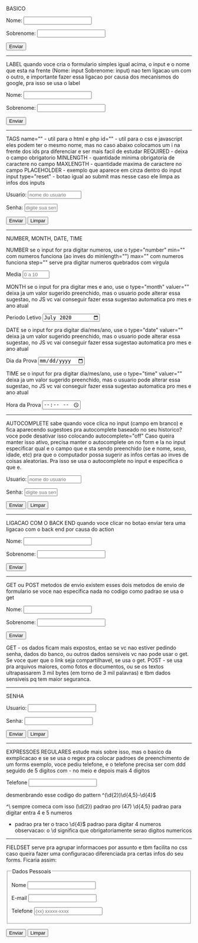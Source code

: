 BASICO
<form>
    <p>Nome: <input type="text" name="nome" id="inome"></p> <!--O input text e o campo em branco pra ser preenchido-->
    <p>Sobrenome: <input type="text" name="sobrenome" id="isobrenome"></p>
    <p><input type="submit" value="Enviar"></p> <!-- O input submit e o botao que clica pra enviar a info -->
</form>

_______________________________________________________________________________________________
LABEL
quando voce cria o formulario simples igual acima, o input e o nome que esta na frente (Nome: input Sobrenome: input) nao tem ligacao um com o outro, e importante fazer essa ligacao por causa dos mecanismos do google, pra isso se usa o label
<form action="cadastro.php" autocomplete="off">
    <p><label for="inome">Nome:</label> <input type="text" name="nome" id="inome"></p> <!--o for="" sempre coloca o mesmo nome do id-->
    <p><label for="isobrenome">Sobrenome:</label> <input type="text" name="sobrenome" id="isobrenome"></p>
    <p><input type="submit" value="Enviar"></p>
</form>

______________________________________________________________________________________________
TAGS
name="" - util para o html e php
id="" - util para o css e javascript
eles podem ter o mesmo nome, mas no caso abaixo colocamos um i na frente dos ids pra diferenciar e ser mais facil de estudar
REQUIRED - deixa o campo obrigatorio
MINLENGTH - quantidade minima obrigatoria de caractere no campo
MAXLENGTH - quantidade maxima de caractere no campo
PLACEHOLDER - exemplo que aparece em cinza dentro do input
input type="reset" - botao igual ao submit mas nesse caso ele limpa as infos dos inputs
<form action="cadastro.php" method="post" autocomplete="off">
        <p>
            <label for="iusu">Usuario: </label>
            <input type="text" name="usu" id="iusu" required minlength="5" maxlength="15" size="15" placeholder="nome do usuario">
        </p>
        <p>
            <label for="isen">Senha: </label>
            <input type="password" name="sen" id="isen" required minlength="8" maxlength="20" size="8" placeholder="digite sua senha">
        </p>
        <p>
            <input type="submit" value="Enviar">
            <input type="reset" value="Limpar"> <!--esse botao limpa a info dos inputs pra se digitar outras infos-->
        </p>
</form>

______________________________________________________________________________________________
NUMBER, MONTH, DATE, TIME

NUMBER
se o input for pra digitar numeros, use o type="number"
min="" com numeros funciona (ao inves do minlength="")
max="" com numeros funciona
step="" serve pra digitar numeros quebrados com virgula
<form action="cadastro.php" method="get" autocomplete="on">
        <p>
            <label for="imedia">Media</label>
            <input type="number" name="media" id="imedia" min="0" max="10" placeholder="0 a 10" step="0.1">
        </p>
</form>

MONTH
se o input for pra digitar mes e ano, use o type="month"
valuer="" deixa ja um valor sugerido preenchido, mas o usuario pode alterar essa sugestao, no JS vc vai conseguir fazer essa sugestao automatica pro mes e ano atual
<form action="cadastro.php" method="get" autocomplete="on">
        <p>
            <label for="imes">Periodo Letivo</label>
            <input type="month" name="mes" id="imes" value="2020-07">
        </p>
</form>

DATE
se o input for pra digitar dia/mes/ano, use o type="date"
valuer="" deixa ja um valor sugerido preenchido, mas o usuario pode alterar essa sugestao, no JS vc vai conseguir fazer essa sugestao automatica pro mes e ano atual
<form action="cadastro.php" method="get" autocomplete="on">
        <p>
            <label for="idia">Dia da Prova</label>
            <input type="date" name="dia" id="idia">
        </p>
</form>

TIME
se o input for pra digitar dia/mes/ano, use o type="time"
valuer="" deixa ja um valor sugerido preenchido, mas o usuario pode alterar essa sugestao, no JS vc vai conseguir fazer essa sugestao automatica pro mes e ano atual
<form action="cadastro.php" method="get" autocomplete="on">
        <p>
            <label for="ihora">Hora da Prova</label>
            <input type="time" name="hora" id="ihora">
        </p>
</form>

______________________________________________________________________________________________
AUTOCOMPLETE
sabe quando voce clica no input (campo em branco) e fica aparecendo sugestoes pra autocomplete baseado no seu historico? voce pode desativar isso colocando autocomplete="off"
Caso queira manter isso ativo, precisa manter o autocomplete on no form e la no input especificar qual e o campo que e sta sendo preenchido (se e nome, sexo, idade, etc) pra que o computador possa sugerir as infos certas ao inves de coisas aleatorias. Pra isso se usa o autocomplete no input e especifica o que e.
<form action="cadastro.php" method="post" autocomplete="on"> <!--aqui mantem on-->
        <p>
            <label for="iusu">Usuario: </label>
            <input type="text" name="usu" id="iusu" required minlength="5" maxlength="15" size="15" placeholder="nome do usuario" autocomplete="username"> <!--aqui especifica o autocomplete-->
        </p>
        <p>
            <label for="isen">Senha: </label>
            <input type="password" name="sen" id="isen" required minlength="8" maxlength="20" size="8" placeholder="digite sua senha" autocomplete="new-password"> <!--autocomplete pra senha tem new-password ou current-password-->
        </p>
        <p>
            <input type="submit" value="Enviar">
            <input type="reset" value="Limpar"> 
        </p>
</form>


________________________________________________________________________________________________
LIGACAO COM O BACK END
quando voce clicar no botao enviar tera uma ligacao com o back end por causa do action
<form action="cadastro.php" autocomplete="off"> <!-- o action faz a ligacao com o arquivo no back end-->
    <p>Nome: <input type="text" name="nome" id="inome"></p>
    <p>Sobrenome: <input type="text" name="sobrenome" id="isobrenome"></p>
    <p><input type="submit" value="Enviar"></p>
</form>

________________________________________________________________________________________________
GET ou POST metodos de envio
existem esses dois metodos de envio de formulario
se voce nao especifica nada no codigo como padrao se usa o get

<form action="cadastro.php" autocomplete="off" method="post"> <!--se coloca assim methodo="post"-->
        <p><label for="inome">Nome:</label> <input type="text" name="nome" id="inome"></p>
        <p><label for="isobrenome">Sobrenome:</label> <input type="text" name="sobrenome" id="isobrenome"></p>
        <p><input type="submit" value="Enviar"></p>
</form>

GET - os dados ficam mais expostos, entao se vc nao estiver pedindo senha, dados do banco, ou outros dados sensiveis vc nao pode usar o get. Se voce quer que o link seja compartilhavel, se usa o get.
POST - se usa pra arquivos maiores, como fotos e documentos, ou se os textos ultrapassarem 3 mil bytes (em torno de 3 mil palavras) e tbm dados sensiveis pq tem maior seguranca.

___________________________________________________________________________________________________
SENHA

<form action="cadastro.php" method="post">
    <p>
        <label for="iusu">Usuario: </label>
        <input type="text" name="usu" id="iusu" required>
    </p>
    <p>
        <label for="isen">Senha: </label>
        <input type="password" name="sen" id="isen" required> <!--assim se cria um input pra colocar senha e aparecer as bolinhas-->
    </p>
    <p>
        <input type="submit" value="Enviar">
        <input type="reset" value="Limpar">
    </p>
</form>

______________________________________________________________________________________________________
EXPRESSOES REGULARES
estude mais sobre isso, mas o basico da exmplicacao e se se usa o regex pra colocar padroes de preenchimento de um forms
exemplo, voce pediu telefone, e o telefone precisa ser com ddd seguido de 5 digitos com - no meio e depois mais 4 digitos

<p>
    <label for="itel">Telefone</label>
    <input type="tel" name="tel" id="itel" autocomplete="tel" required pattern="^\(\d{2}\)\d{4,5}-\d{4}$">
</p>

desmenbrando esse codigo do pattern
^\(\d{2}\)\d{4,5}-\d{4}$

^\ sempre comeca com isso
(\d{2}\) padrao pro (47)
\d{4,5} padrao para digitar entra 4 e 5 numeros
- padrao pra ter o traco
\d{4}$ padrao para digitar 4 numeros
 observacao: o \d significa que obrigatoriamente serao digitos numericos

 ___________________________________________________________________________________________________
 FIELDSET
 serve pra agrupar informacoes por assunto e tbm facilita no css caso queira fazer uma configuracao diferenciada pra certas infos do seu forms. Ficaria assim:

<form action="cadastro.php" method="get" autocomplete="on">
        <fieldset> <!--assim se cria o fieldset-->
            <legend>Dados Pessoais</legend> <!--legend serve pra colocar um cabecalho no seu agrupamento do forms-->
            <p>
                <label for="inome">Nome</label>
                <input type="text" name="nome" id="inome">
            </p>
            <p>
                <label for="iemail">E-mail</label>
                <input type="email" name="email" id="iemail" autocomplete="email" required>
            </p>
            <p>
                <label for="itel">Telefone</label>
                <input type="tel" name="tel" id="itel" autocomplete="tel" required placeholder="(xx) xxxxx-xxxx" pattern="^\(\d{2}\)\d{4,5}-\d{4}$">
            </p>
        </fieldset>
        <p>
            <input type="submit" value="Enviar">
            <input type="reset" value="Limpar">
        </p>
</form> 


